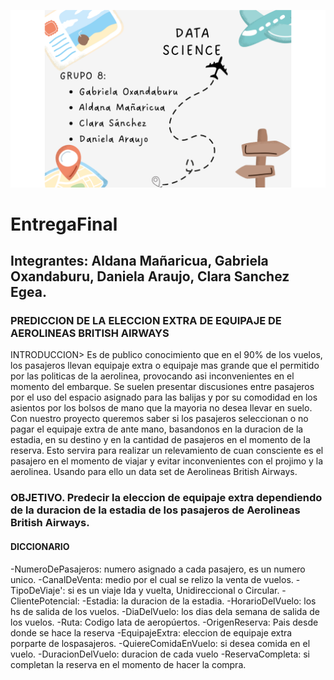 ![portada](Datos/grupo8.png)
# EntregaFinal

## Integrantes: Aldana Mañaricua, Gabriela Oxandaburu, Daniela Araujo, Clara Sanchez Egea. 

### PREDICCION DE LA ELECCION EXTRA DE EQUIPAJE DE AEROLINEAS BRITISH AIRWAYS

INTRODUCCION> Es de publico conocimiento que en el 90% de los vuelos, los pasajeros llevan equipaje extra o equipaje mas grande que el permitido por las politicas de la aerolinea, provocando asi inconvenientes en el momento del embarque. Se suelen presentar discusiones entre pasajeros por el uso del espacio asignado para las balijas y por su comodidad en los asientos por los bolsos de mano que la mayoria no desea llevar en suelo. Con nuestro proyecto queremos saber si los pasajeros seleccionan o no pagar el equipaje extra de ante mano, basandonos en la duracion de la estadia, en su destino y en la cantidad de pasajeros en el momento de la reserva. Esto servira para realizar un relevamiento de cuan consciente es el pasajero en el momento de viajar y evitar inconvenientes con el projimo y la aerolinea. Usando para ello un data set de Aerolineas British Airways.

### OBJETIVO. Predecir la eleccion de equipaje extra dependiendo de la duracion de la estadia de los pasajeros de Aerolineas British Airways.

#### DICCIONARIO 

-NumeroDePasajeros: numero asignado a cada pasajero, es un numero unico. 
-CanalDeVenta: medio por el cual se relizo la venta de vuelos. 
-TipoDeViaje': si es un viaje Ida y vuelta, Unidireccional o Circular.
-ClientePotencial: -Estadia: la duracion de la estadia. 
-HorarioDelVuelo: los hs de salida de los vuelos. 
-DiaDelVuelo: los dias dela semana de salida de los vuelos. 
-Ruta: Codigo Iata de aeropúertos. 
-OrigenReserva: Pais desde donde se hace la reserva 
-EquipajeExtra: eleccion de equipaje extra porparte de lospasajeros. 
-QuiereComidaEnVuelo: si desea comida en el vuelo. 
-DuracionDelVuelo: duracion de cada vuelo
-ReservaCompleta: si completan la reserva en el momento de hacer la compra.
